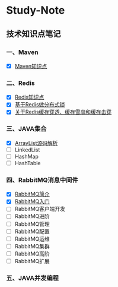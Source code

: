 # Study-Note
## 技术知识点笔记

### 一、Maven

- [x] <a href="/20190708/maven.md" target="_blank">Maven知识点</a>

### 二、Redis

- [x] <a href="/20190709/Redis.md" target="_blank">Redis知识点</a>  
- [x] <a href="/20190711/Redis分布式锁.md" target="_blank">基于Redis做分布式锁</a>
- [x] <a href="/20190711/关于Redis问题.md" target="_blank">关于Redis缓存穿透、缓存雪崩和缓存击穿</a>

### 三、JAVA集合

- [x] <a href="/20190710/ArrayList.md" target="_blank">ArrayList源码解析</a>
- [ ] LinkedList
- [ ] HashMap
- [ ] HashTable
### 四、RabbitMQ消息中间件
- [x] <a href="/20190713/RabbitMQ简介.md" target="_blank">RabbitMQ简介</a>
- [x] <a href="/20190713/RabbitMQ入门.md" target="_blank">RabbitMQ入门</a>
- [ ] RabbitMQ客户端开发
- [ ] RabbitMQ进阶
- [ ] RabbitMQ管理
- [ ] RabbitMQ配置
- [ ] RabbitMQ运维
- [ ] RabbitMQ集群
- [ ] RabbitMQ高阶
- [ ] RabbitMQ扩展
  
### 五、JAVA并发编程
